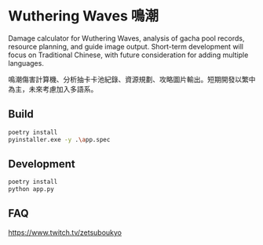 # Wuthering Waves 鳴潮

Damage calculator for Wuthering Waves, analysis of gacha pool records, resource planning, and guide image output. Short-term development will focus on Traditional Chinese, with future consideration for adding multiple languages.

鳴潮傷害計算機、分析抽卡卡池紀錄、資源規劃、攻略圖片輸出。短期開發以繁中為主，未來考慮加入多語系。

## Build

```bash
poetry install
pyinstaller.exe -y .\app.spec
```

## Development

```bash
poetry install
python app.py
```

## FAQ

https://www.twitch.tv/zetsuboukyo
